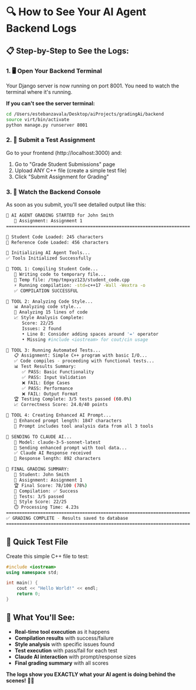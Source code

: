 # 🔍 How to See Your AI Agent Backend Logs

## 📋 **Step-by-Step to See the Logs:**

### **1. 🖥️ Open Your Backend Terminal**
Your Django server is now running on port 8001. You need to watch the terminal where it's running.

**If you can't see the server terminal:**
```bash
cd /Users/estebanzavala/Desktop/aiProjects/gradingAi/backend
source virt/bin/activate
python manage.py runserver 8001
```

### **2. 🚀 Submit a Test Assignment**
Go to your frontend (http://localhost:3000) and:
1. Go to "Grade Student Submissions" page
2. Upload ANY C++ file (create a simple test file)
3. Click "Submit Assignment for Grading"

### **3. 👀 Watch the Backend Console**
As soon as you submit, you'll see detailed output like this:

```bash
🤖 AI AGENT GRADING STARTED for John Smith
   📝 Assignment: Assignment 1
======================================================================

📄 Student Code Loaded: 245 characters
📂 Reference Code Loaded: 456 characters

🔧 Initializing AI Agent Tools...
✅ Tools Initialized Successfully

🔨 TOOL 1: Compiling Student Code...
   📝 Writing code to temporary file...
   📁 Temp file: /tmp/tmpxyz123/student_code.cpp
   ⚡ Running compilation: -std=c++17 -Wall -Wextra -o
   ✅ COMPILATION SUCCESSFUL

🎨 TOOL 2: Analyzing Code Style...
   📊 Analyzing code style...
   📄 Analyzing 15 lines of code
   📈 Style Analysis Complete:
      Score: 22/25
      Issues: 2 found
      • Line 8: Consider adding spaces around '=' operator
      • Missing #include <iostream> for cout/cin usage

🧪 TOOL 3: Running Automated Tests...
   📋 Assignment: Simple C++ program with basic I/O...
   ✅ Code compiles - proceeding with functional tests...
   📊 Test Results Summary:
      ✅ PASS: Basic Functionality
      ✅ PASS: Input Validation
      ❌ FAIL: Edge Cases
      ✅ PASS: Performance
      ❌ FAIL: Output Format
   🏆 Testing Complete: 3/5 tests passed (60.0%)
   📈 Correctness Score: 24.0/40 points

🤖 TOOL 4: Creating Enhanced AI Prompt...
   📝 Enhanced prompt length: 1847 characters
   🧠 Prompt includes tool analysis data from all 3 tools

🧠 SENDING TO CLAUDE AI...
   🤖 Model: claude-3-5-sonnet-latest
   📨 Sending enhanced prompt with tool data...
   ✅ Claude AI Response received
   📄 Response length: 892 characters

🎯 FINAL GRADING SUMMARY:
   👤 Student: John Smith
   📝 Assignment: Assignment 1
   🏆 Final Score: 78/100 (78%)
   🔨 Compilation: ✅ Success
   🧪 Tests: 3/5 passed
   🎨 Style Score: 22/25
   ⏱️ Processing Time: 4.23s
======================================================================
✅ GRADING COMPLETE - Results saved to database
======================================================================
```

## 🧪 **Quick Test File**
Create this simple C++ file to test:

```cpp
#include <iostream>
using namespace std;

int main() {
    cout << "Hello World!" << endl;
    return 0;
}
```

## 🎯 **What You'll See:**
- **Real-time tool execution** as it happens
- **Compilation results** with success/failure
- **Style analysis** with specific issues found
- **Test execution** with pass/fail for each test
- **Claude AI interaction** with prompt/response sizes
- **Final grading summary** with all scores

**The logs show you EXACTLY what your AI agent is doing behind the scenes!** 🤖✨
